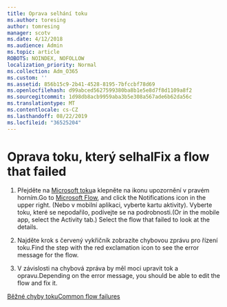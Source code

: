 ```yaml
---
title: Oprava selhání toku
ms.author: toresing
author: tomresing
manager: scotv
ms.date: 4/12/2018
ms.audience: Admin
ms.topic: article
ROBOTS: NOINDEX, NOFOLLOW
localization_priority: Normal
ms.collection: Adm_O365
ms.custom: ''
ms.assetid: 856b15c9-2b41-4528-8195-7bfccbf78d69
ms.openlocfilehash: d99abced5627599380ba8b1e5e8d7f8d1109a8f2
ms.sourcegitcommit: 1d98db8acb9959aba3b5e308a567ade6b62da56c
ms.translationtype: MT
ms.contentlocale: cs-CZ
ms.lasthandoff: 08/22/2019
ms.locfileid: "36525204"
---
```

# <a name="fix-a-flow-that-failed"></a><span data-ttu-id="037de-102">Oprava toku, který selhal</span><span class="sxs-lookup"><span data-stu-id="037de-102">Fix a flow that failed</span></span>

1. <span data-ttu-id="037de-103">Přejděte na [Microsoft toku](https://flow.microsoft.com/)a klepněte na ikonu upozornění v pravém horním.</span><span class="sxs-lookup"><span data-stu-id="037de-103">Go to [Microsoft Flow](https://flow.microsoft.com/), and click the Notifications icon in the upper right.</span></span> <span data-ttu-id="037de-104">(Nebo v mobilní aplikaci, vyberte kartu aktivity). Vyberte toku, které se nepodařilo, podívejte se na podrobnosti.</span><span class="sxs-lookup"><span data-stu-id="037de-104">(Or in the mobile app, select the Activity tab.) Select the flow that failed to look at the details.</span></span>
    
2. <span data-ttu-id="037de-105">Najděte krok s červený vykřičník zobrazíte chybovou zprávu pro řízení toku.</span><span class="sxs-lookup"><span data-stu-id="037de-105">Find the step with the red exclamation icon to see the error message for the flow.</span></span>
    
3. <span data-ttu-id="037de-106">V závislosti na chybová zpráva by měl moci upravit tok a opravu.</span><span class="sxs-lookup"><span data-stu-id="037de-106">Depending on the error message, you should be able to edit the flow and fix it.</span></span> 
    
[<span data-ttu-id="037de-107">Běžné chyby toku</span><span class="sxs-lookup"><span data-stu-id="037de-107">Common flow failures</span></span>](https://go.microsoft.com/fwlink/?linkid=872110)
  

